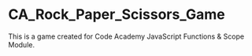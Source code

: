 # CA_Rock_Paper_Scissors_Game
This is a game created for Code Academy JavaScript Functions & Scope Module.
